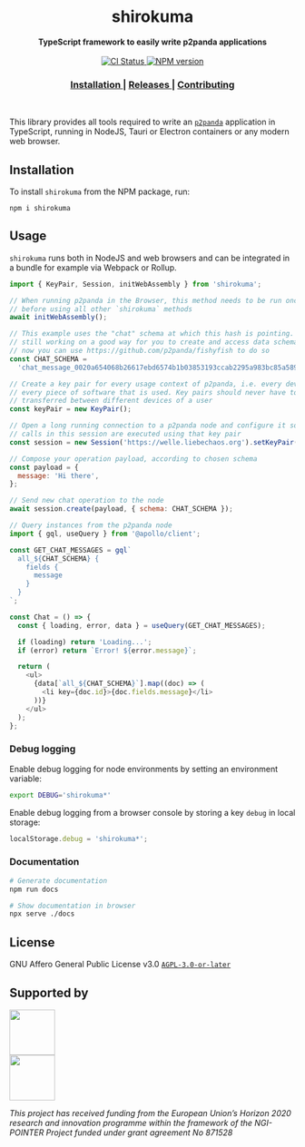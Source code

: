 <h1 align="center">shirokuma</h1>

<div align="center">
  <strong>TypeScript framework to easily write p2panda applications</strong>
</div>

<br />

<div align="center">
  <!-- CI status -->
  <a href="https://github.com/p2panda/shirokuma/actions">
    <img src="https://img.shields.io/github/checks-status/p2panda/shirokuma/main?style=flat-square" alt="CI Status" />
  </a>
  <!-- NPM version -->
  <a href="https://www.npmjs.com/package/shirokuma">
    <img src="https://img.shields.io/npm/v/shirokuma?style=flat-square" alt="NPM version" />
  </a>
</div>

<div align="center">
  <h3>
    <a href="https://github.com/p2panda/shirokuma#installation">
      Installation
    </a>
    <span> | </span>
    <a href="https://github.com/p2panda/shirokuma/releases">
      Releases
    </a>
    <span> | </span>
    <a href="https://github.com/p2panda/handbook#how-to-contribute">
      Contributing
    </a>
  </h3>
</div>

<br />

This library provides all tools required to write an [`p2panda`] application in TypeScript, running in NodeJS, Tauri or Electron containers or any modern web browser.

[`p2panda`]: https://github.com/p2panda/handbook

## Installation

To install `shirokuma` from the NPM package, run:

```
npm i shirokuma
```

## Usage

`shirokuma` runs both in NodeJS and web browsers and can be integrated in a bundle for example via Webpack or Rollup.

```js
import { KeyPair, Session, initWebAssembly } from 'shirokuma';

// When running p2panda in the Browser, this method needs to be run once
// before using all other `shirokuma` methods
await initWebAssembly();

// This example uses the "chat" schema at which this hash is pointing. We are
// still working on a good way for you to create and access data schemas. For
// now you can use https://github.com/p2panda/fishyfish to do so
const CHAT_SCHEMA =
  'chat_message_0020a654068b26617ebd6574b1b03853193ccab2295a983bc85a5891793422832655';

// Create a key pair for every usage context of p2panda, i.e. every device and
// every piece of software that is used. Key pairs should never have to be
// transferred between different devices of a user
const keyPair = new KeyPair();

// Open a long running connection to a p2panda node and configure it so all
// calls in this session are executed using that key pair
const session = new Session('https://welle.liebechaos.org').setKeyPair(keyPair);

// Compose your operation payload, according to chosen schema
const payload = {
  message: 'Hi there',
};

// Send new chat operation to the node
await session.create(payload, { schema: CHAT_SCHEMA });

// Query instances from the p2panda node
import { gql, useQuery } from '@apollo/client';

const GET_CHAT_MESSAGES = gql`
  all_${CHAT_SCHEMA} {
    fields {
      message
    }
  }
`;

const Chat = () => {
  const { loading, error, data } = useQuery(GET_CHAT_MESSAGES);

  if (loading) return 'Loading...';
  if (error) return `Error! ${error.message}`;

  return (
    <ul>
      {data[`all_${CHAT_SCHEMA}`].map((doc) => (
        <li key={doc.id}>{doc.fields.message}</li>
      ))}
    </ul>
  );
};
```

### Debug logging

Enable debug logging for node environments by setting an environment variable:

```bash
export DEBUG='shirokuma*'
```

Enable debug logging from a browser console by storing a key `debug` in local storage:

```js
localStorage.debug = 'shirokuma*';
```

### Documentation

```bash
# Generate documentation
npm run docs

# Show documentation in browser
npx serve ./docs
```

## License

GNU Affero General Public License v3.0 [`AGPL-3.0-or-later`](LICENSE)

## Supported by

<img src="https://p2panda.org/images/ngi-logo.png" width="auto" height="80px"><br />
<img src="https://p2panda.org/images/eu-flag-logo.png" width="auto" height="80px">

*This project has received funding from the European Union’s Horizon 2020
research and innovation programme within the framework of the NGI-POINTER
Project funded under grant agreement No 871528*
